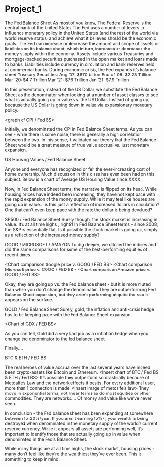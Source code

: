 # Project_1

The Fed Balance Sheet
As most of you know, The Federal Reserve is the central bank of the United States
The Fed uses a number of levers to influence monetary policy in the United States (and the rest of the world via world reserve status) and achieve what it believes should be the economic goals.
The Fed can increase or decrease the amount and scope of assets or liabilities on its balance sheet, which in turn, increases or decreases the money supply within the economy.
Assets include various Treasuries and mortgage-backed securities purchased in the open market and loans made to banks.
Liabilities include currency in circulation and bank reserves held at commercial banks.
During economic crisis, the Fed expands it’s balance sheet
Treasury Securities:
Aug ‘07: $870 billion 
End of ‘09: $2.23 Trillion
Mar ‘20: $4.7 Trillion
Mar ‘21: $7.6 Trillion
Jun ‘21: $7.9 Trillion

In this presentation, instead of the US Dollar, we substitute the Fed Balance Sheet as the denominator when looking at a number of asset classes to see what is actually going up in value vs. the US Dollar. Instead of going up, because the US Dollar is going down in value via expansionary monetary policy.

<graph of CPI / Fed BS>

Initially, we denominated the CPI in Fed Balance Sheet terms. As you can see - while there is some noise, there is generally a high correlation between the two. In this sense, it validated our theory that the Fed Balance Sheet would be a great measure of true value accrual vs. just monetary expansion.

US Housing Values / Fed Balance Sheet

Anyone and everyone has recognized or felt the ever-increasing cost of home ownership. Much discussion in this class has even been had on this subject.
Below is a chart of Average US Housing Value since XXXX.

<Graph of avg US housing values>

Now, in Fed Balance Sheet terms, the narrative is flipped on its head. While housing prices have indeed been increasing, they have not kept pace with the rapid expansion of the money supply. While it may feel like houses are going up in value… is this just a reflection of increased dollars in circulation? One that can’t even keep pace with the rate the dollar is being devalued?

SP500  / Fed Balance Sheet
Surely though, the stock market is increasing in value. It’s at all time highs , right?!
<Insert chart of SPY>
In Fed Balance Sheet terms - since 2008, the S&P is essentially flat. Is it possible the stock market is going up, simply as a reflection of the increased money supply?


GOOG / MICROSOFT / AMAZON
To dig deeper, we ditched the indices and did the same comparisons for some of the best-performing equities of recent times.

<Chart comparison Google price v. GOOG / FED BS>
<Chart comparison Microsoft price v. GOOG / FED BS>
<Chart comparison Amazon  price v. GOOG / FED BS>

Okay, they are going up vs. the Fed balance sheet - but it is more muted than when you don’t change the denominator. They are outperforming Fed Balance Sheet expansion, but they aren’t performing at quite the rate it appears on the surface.

GOLD / Fed Balance Sheet
Surely, gold, the inflation and anti-crisis hedge has to be keeping pace with the Fed Balance Sheet expansion.

<Chart of GDX / FED BS>

As you can tell, Gold did a very bad job as an inflation hedge when you change the denominator to the fed balance sheet

Finally….

BTC & ETH / FED BS

The real heroes of value accrual over the last several years have indeed been crypto-assets like Bitcoin and Ethereum.
<Insert chart of BTC / Fed BS & ETH / Fed BS>
It’s possible they outperform so drastically because of Metcalfe’s Law and the network effects it posits. For every additional user, more than 1 connection is made. 
<Insert image of metcalfe’s law>
They move in exponential terms, not linear terms as do most equities or other commodities. They are networks…. Of money and value like we’ve never seen.

In conclusion - the Fed balance sheet has been expanding at somewhere between 15-20%/year. If you aren’t earning 15%+, your wealth is being destroyed when denominated in the monetary supply of the world’s current reserve currency. While it appears all assets are performing well, it’s important to identify those that are actually going up in value when denominated in the Fed’s Balance Sheet.

While many things are at all time highs, the stock market, housing prices - many don’t feel like they’re the wealthiest they’ve ever been. This is something to keep in mind.






